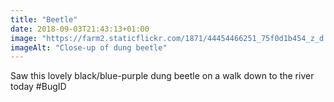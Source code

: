 ```yaml
---
title: "Beetle"
date: 2018-09-03T21:43:13+01:00
image: "https://farm2.staticflickr.com/1871/44454466251_75f0d1b454_z_d.jpg"
imageAlt: "Close-up of dung beetle"
---
```


Saw this lovely black/blue-purple dung beetle on a walk down to the river today #BugID
